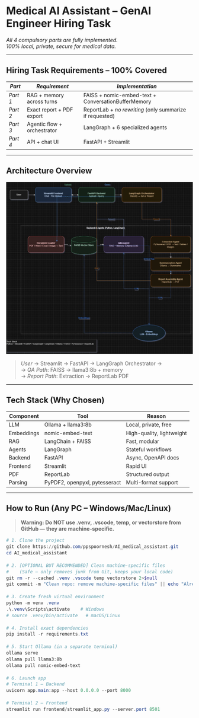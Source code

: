 # Medical AI Assistant – GenAI Engineer Hiring Task

*All 4 compulsory parts are fully implemented.*  
*100% local, private, secure for medical data.*

---

## Hiring Task Requirements – 100% Covered

| *Part* | *Requirement* | *Implementation* |
|--------|------------------|---------------------|
| *Part 1* | RAG + memory across turns | FAISS + nomic-embed-text + ConversationBufferMemory |
| *Part 2* | Exact report + PDF export | ReportLab + *no rewriting* (only summarize if requested) |
| *Part 3* | Agentic flow + orchestrator | LangGraph + 6 specialized agents |
| *Part 4* | API + chat UI | FastAPI + Streamlit |

---

## Architecture Overview

![Architecture Diagram](architecture.png)

> *User* → Streamlit → FastAPI → LangGraph Orchestrator →  
> → *QA Path*: FAISS → llama3:8b + memory  
> → *Report Path*: Extraction → ReportLab PDF

---

## Tech Stack (Why Chosen)

| Component | Tool | Reason |
|---------|------|--------|
| LLM | Ollama + llama3:8b | Local, private, free |
| Embeddings | nomic-embed-text | High-quality, lightweight |
| RAG | LangChain + FAISS | Fast, modular |
| Agents | LangGraph | Stateful workflows |
| Backend | FastAPI | Async, OpenAPI docs |
| Frontend | Streamlit | Rapid UI |
| PDF | ReportLab | Structured output |
| Parsing | PyPDF2, openpyxl, pytesseract | Multi-format support |

---

## How to Run (Any PC – Windows/Mac/Linux)

> **Warning: Do NOT use .venv, .vscode, temp, or vectorstore from GitHub — they are machine-specific.**

```powershell
# 1. Clone the project
git clone https://github.com/ppspoornesh/AI_medical_assistant.git
cd AI_medical_assistant

# 2. [OPTIONAL BUT RECOMMENDED] Clean machine-specific files
#    (Safe — only removes junk from Git, keeps your local code)
git rm -r --cached .venv .vscode temp vectorstore 2>$null
git commit -m "Clean repo: remove machine-specific files" || echo "Already clean"

# 3. Create fresh virtual environment
python -m venv .venv
.\.venv\Scripts\activate    # Windows
# source .venv/bin/activate   # macOS/Linux

# 4. Install exact dependencies
pip install -r requirements.txt

# 5. Start Ollama (in a separate terminal)
ollama serve
ollama pull llama3:8b
ollama pull nomic-embed-text

# 6. Launch app
# Terminal 1 – Backend
uvicorn app.main:app --host 0.0.0.0 --port 8000

# Terminal 2 – Frontend
streamlit run frontend/streamlit_app.py --server.port 8501
